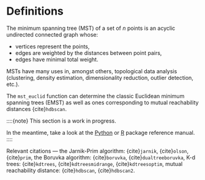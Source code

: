 



# Definitions

The minimum spanning tree (MST) of a set of *n* points is an acyclic undirected
connected graph whose:

* vertices represent the points,
* edges are weighted by the distances between point pairs,
* edges have minimal total weight.

MSTs have many uses in, amongst others, topological data analysis
(clustering, density estimation, dimensionality reduction,
outlier detection, etc.).


The `mst_euclid` function can determine the classic
Euclidean minimum spanning trees (EMST) as well as ones
corresponding to mutual reachability distances {cite}`hdbscan`.



::::{note}
This section is a work in progress.

In the meantime, take a look at the
[Python](../pythonapi) or
[R](../rapi)
package reference manual.
::::


Relevant citations —
the Jarnik-Prim algorithm: {cite}`jarnik`, {cite}`olson`, {cite}`prim`,
the Boruvka algorithm: {cite}`boruvka`, {cite}`dualtreeboruvka`,
K-d trees: {cite}`kdtrees`, {cite}`kdtreesmidrange`, {cite}`kdtreesoptim`,
mutual reachability distance: {cite}`hdbscan`, {cite}`hdbscan2`.


